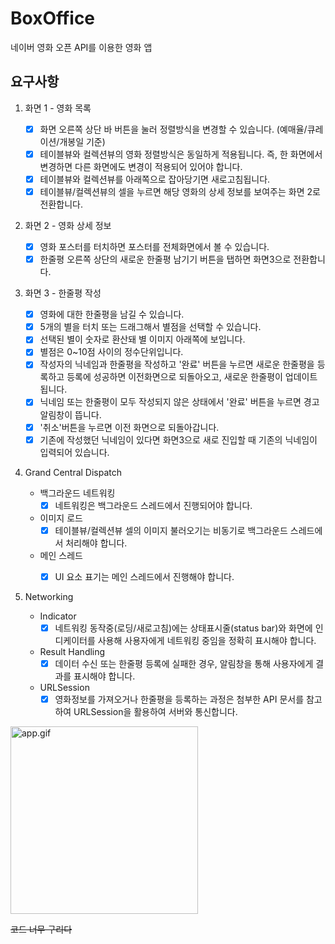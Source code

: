 # BoxOffice
네이버 영화 오픈 API를 이용한 영화 앱

## 요구사항
1. 화면 1 - 영화 목록
    - [X] 화면 오른쪽 상단 바 버튼을 눌러 정렬방식을 변경할 수 있습니다. (예매율/큐레이션/개봉일 기준)
    - [X] 테이블뷰와 컬렉션뷰의 영화 정렬방식은 동일하게 적용됩니다. 즉, 한 화면에서 변경하면 다른 화면에도 변경이 적용되어 있어야 합니다.
    - [X] 테이블뷰와 컬렉션뷰를 아래쪽으로 잡아당기면 새로고침됩니다.
    - [X] 테이블뷰/컬렉션뷰의 셀을 누르면 해당 영화의 상세 정보를 보여주는 화면 2로 전환합니다.

2. 화면 2 - 영화 상세 정보
    - [X] 영화 포스터를 터치하면 포스터를 전체화면에서 볼 수 있습니다.
    - [X] 한줄평 오른쪽 상단의 새로운 한줄평 남기기 버튼을 탭하면 화면3으로 전환합니다.

3. 화면 3 - 한줄평 작성
    - [X] 영화에 대한 한줄평을 남길 수 있습니다.
    - [X] 5개의 별을 터치 또는 드래그해서 별점을 선택할 수 있습니다.
    - [X] 선택된 별이 숫자로 환산돼 별 이미지 아래쪽에 보입니다.
    - [X] 별점은 0~10점 사이의 정수단위입니다.
    - [X] 작성자의 닉네임과 한줄평을 작성하고 '완료' 버튼을 누르면 새로운 한줄평을 등록하고 등록에 성공하면 이전화면으로 되돌아오고, 새로운 한줄평이 업데이트됩니다.
    - [X] 닉네임 또는 한줄평이 모두 작성되지 않은 상태에서 '완료' 버튼을 누르면 경고 알림창이 뜹니다.
    - [X] '취소'버튼을 누르면 이전 화면으로 되돌아갑니다.
    - [X] 기존에 작성했던 닉네임이 있다면 화면3으로 새로 진입할 때 기존의 닉네임이 입력되어 있습니다.

4. Grand Central Dispatch

    - 백그라운드 네트워킹
      - [X] 네트워킹은 백그라운드 스레드에서 진행되어야 합니다.
    - 이미지 로드
      - [X] 테이블뷰/컬렉션뷰 셀의 이미지 불러오기는 비동기로 백그라운드 스레드에서 처리해야 합니다.
    - 메인 스레드
      - [X] UI 요소 표기는 메인 스레드에서 진행해야 합니다.
 

5. Networking
    - Indicator
      - [X] 네트워킹 동작중(로딩/새로고침)에는 상태표시줄(status bar)와 화면에 인디케이터를 사용해 사용자에게 네트워킹 중임을 정확히 표시해야 합니다.
    - Result Handling
      - [X] 데이터 수신 또는 한줄평 등록에 실패한 경우, 알림창을 통해 사용자에게 결과를 표시해야 합니다.
    - URLSession
      - [X] 영화정보를 가져오거나 한줄평을 등록하는 과정은 첨부한 API 문서를 참고하여 URLSession을 활용하여 서버와 통신합니다.
 
<img src="https://github.com/loinsir/BoxOffice/blob/main/Simulator%20Screen%20Recording%20-%20iPhone%2012%20-%202021-09-29%20at%2020.04.24.gif?raw=true" alt="app.gif" width=300/>

~~코드 너무 구리다~~
